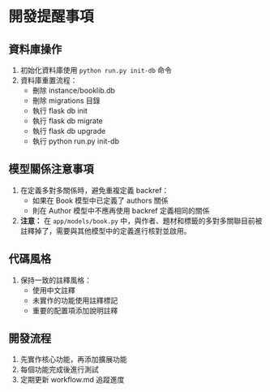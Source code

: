 # 開發提醒事項

## 資料庫操作
1. 初始化資料庫使用 `python run.py init-db` 命令
2. 資料庫重置流程：
   - 刪除 instance/booklib.db
   - 刪除 migrations 目錄
   - 執行 flask db init
   - 執行 flask db migrate
   - 執行 flask db upgrade
   - 執行 python run.py init-db

## 模型關係注意事項
1. 在定義多對多關係時，避免重複定義 backref：
   - 如果在 Book 模型中已定義了 authors 關係
   - 則在 Author 模型中不應再使用 backref 定義相同的關係
2. **注意：** 在 `app/models/book.py` 中，與作者、題材和標籤的多對多關聯目前被註釋掉了，需要與其他模型中的定義進行核對並啟用。

## 代碼風格
1. 保持一致的註釋風格：
   - 使用中文註釋
   - 未實作的功能使用註釋標記
   - 重要的配置項添加說明註釋

## 開發流程
1. 先實作核心功能，再添加擴展功能
2. 每個功能完成後進行測試
3. 定期更新 workflow.md 追蹤進度 